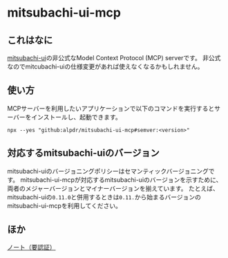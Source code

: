 # mitsubachi-ui-mcp
## これはなに
[mitsubachi-ui](https://github.com/uzabase/mitsubachi-ui)の非公式なModel Context Protocol (MCP) serverです。
非公式なのでmitcubachi-uiの仕様変更があれば使えなくなるかもしれません。

## 使い方
MCPサーバーを利用したいアプリケーションで以下のコマンドを実行するとサーバーをインストールし、起動できます。

```
npx --yes "github:alpdr/mitsubachi-ui-mcp#semver:<version>"
```

## 対応するmitsubachi-uiのバージョン
mitsubachi-uiのバージョニングポリシーはセマンティックバージョニングです。
mitsubachi-ui-mcpが対応するmitsubachi-uiのバージョンを示すために、
両者のメジャーバージョンとマイナーバージョンを揃えています。
たとえば、mitsubachi-uiの`0.11.0`と併用するときは`0.11.`から始まるバージョンのmitsubachi-ui-mcpを利用してください。


## ほか
[ノート（要認証）](https://www.notion.so/uzabase/mitsubachi-ui-mcp-1db58a3360358077af3dd08718ebdb66?pvs=4)